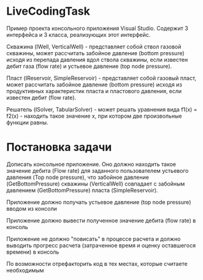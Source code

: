 # LiveCodingTask
 
Пример проекта консольного приложения Visual Studio. Содержит 3 интерфейса и 3 класса, реализующих этот интерфейс.

Скважина (IWell, VerticalWell) - представляет собой ствол газовой скважины, может рассчитать забойное давление (bottom pressure) исходя из перепада давления вдол ствола скважины, если известен дебит газа (flow rate) и устьевое давление (top node pressure).

Пласт (IReservoir, SimpleReservoir) - представляет собой газовый пласт, может рассчитать забойное давление (bottom pressure) исходя из продуктивных характеристик пласта и пластового давления, если известен дебит (flow rate).

Решатель (ISolver, TabularSolver) - может решать уравнения вида f1(x) = f2(x) - находить такое значение x, при котором две произвольные функции равны.

# Постановка задачи

Дописать консольное приложение. Оно должно находить такое значение дебита (Flow rate) для заданного пользователем устьевого давления (Top node pressure),
что забойное давление (GetBottomPressure) скважины (VerticalWell) совпадает с забойным давлением (GetBottomPressure) пласта (SimpleReservoir).

Приложение должно получать устьевое давление (top node pressure) вводом из консоли

Приложение должно вывести полученное значение дебита (flow rate) в консоль

Приложение не должно "повисать" в процессе расчета и должно выводить прогресс расчета (затраченное время и оценку оставшегося времени) в консоль

По возможности отрефакторить код в тех местах, которые считаете необходимым
